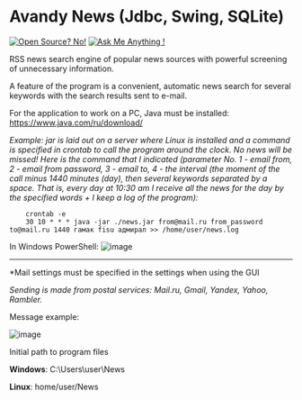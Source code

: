 # Avandy News (Jdbc, Swing, SQLite)
[![Open Source? No!](https://badgen.net/badge/Open%20Source%20%3F/No%21/blue?icon=github)](https://github.com/Naereen/badges/)
[![Ask Me Anything !](https://img.shields.io/badge/Ask%20me-anything-1abc9c.svg)](https://GitHub.com/Naereen/ama)

RSS news search engine of popular news sources with powerful screening of unnecessary information.

A feature of the program is a convenient, automatic news search for several keywords with the search results sent to e-mail.

For the application to work on a PC, Java must be installed: https://www.java.com/ru/download/

*Example: jar is laid out on a server where Linux is installed and a command is specified in crontab to call the program around the clock. No news will be missed! Here is the command that I indicated (parameter No. 1 - email from, 2 - email from password, 3 - email to, 4 - the interval (the moment of the call minus 1440 minutes (day), then several keywords separated by a space. That is, every day at 10:30 am I receive all the news for the day by the specified words + I keep a log of the program):*

        crontab -e        
        30 10 * * * java -jar ./news.jar from@mail.ru from_password to@mail.ru 1440 гамак fisu адмирал >> /home/user/news.log

In Windows PowerShell:
![image](https://user-images.githubusercontent.com/45883640/208451653-7d9e19d8-8add-4090-b3c4-bf9ce42984af.png)

----
*Mail settings must be specified in the settings when using the GUI

*Sending is made from postal services: Mail.ru, Gmail, Yandex, Yahoo, Rambler.*

Message example:

![image](https://user-images.githubusercontent.com/45883640/208294666-e3bd4846-e712-4c46-b017-5416a0cd5dc6.png)

Initial path to program files

**Windows**: C:\Users\user\News

**Linux**: home/user/News

